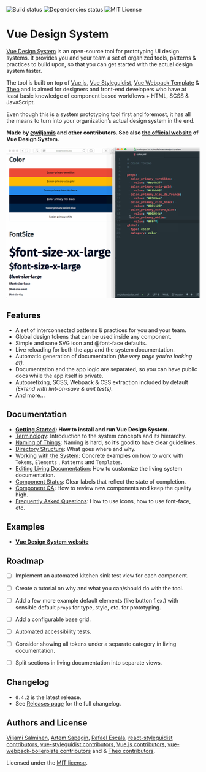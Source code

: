 ![Build status](https://travis-ci.org/viljamis/vue-design-system.svg?branch=master) ![Dependencies status](https://david-dm.org/viljamis/vue-design-system.svg) ![MIT License](https://img.shields.io/badge/license-MIT-blue.svg)

# Vue Design System

[Vue Design System](https://vueds.com) is an open-source tool for prototyping UI design systems. It provides you and your team a set of organized tools, patterns & practices to build upon, so that you can get started with the actual design system faster.

The tool is built on top of [Vue.js](https://vuejs.org), [Vue Styleguidist](https://github.com/vue-styleguidist/vue-styleguidist), [Vue Webpack Template](http://vuejs-templates.github.io/webpack/) & [Theo](https://github.com/salesforce-ux/theo) and is aimed for designers and front-end developers who have at least basic knowledge of component based workflows + HTML, SCSS & JavaScript.

Even though this is a system prototyping tool first and foremost, it has all the means to turn into your organization’s actual design system in the end.

**Made by [@viljamis](https://twitter.com/viljamis) and other contributors. See also [the official website](https://vueds.com) of Vue Design System.**

[![Screenshot](./preview.gif)](https://vueds.com/)


## Features

* A set of interconnected patterns & practices for you and your team.
* Global design tokens that can be used inside any component.
* Simple and sane SVG icon and @font-face defaults.
* Live reloading for both the app and the system documentation.
* Automatic generation of documentation *(the very page you’re looking at).*
* Documentation and the app logic are separated, so you can have public docs while the app itself is private.
* Autoprefixing, SCSS, Webpack & CSS extraction included by default *(Extend with lint-on-save & unit tests).*
* And more…


## Documentation

* **[Getting Started](https://github.com/viljamis/vue-design-system/wiki/getting-started): How to install and run Vue Design System.**
* [Terminology](https://github.com/viljamis/vue-design-system/wiki/terminology): Introduction to the system concepts and its hierarchy.
* [Naming of Things](https://github.com/viljamis/vue-design-system/wiki/naming-of-Things): Naming is hard, so it’s good to have clear guidelines.
* [Directory Structure](https://github.com/viljamis/vue-design-system/wiki/directory-structure): What goes where and why.
* [Working with the System](https://github.com/viljamis/vue-design-system/wiki/working-with-the-system): Concrete examples on how to work with `Tokens`, `Elements` , `Patterns` and `Templates`.
* [Editing Living Documentation](https://github.com/viljamis/vue-design-system/wiki/editing-living-documentation): How to customize the living system documentation.
* [Component Status](https://github.com/viljamis/vue-design-system/wiki/Component-Status): Clear labels that reflect the state of completion.
* [Component QA](https://github.com/viljamis/vue-design-system/wiki/Component-QA): How to review new components and keep the quality high.
* [Frequently Asked Questions](https://github.com/viljamis/vue-design-system/wiki/frequently-asked-questions-(FAQ)): How to use icons, how to use font-face, etc.


## Examples

* **[Vue Design System website](https://vueds.com)**


## Roadmap

- [ ] Implement an automated kitchen sink test view for each component.
- [ ] Create a tutorial on why and what you can/should do with the tool.
- [ ] Add a few more example default elements (like button f.ex.) with sensible default `props` for type, style, etc. for prototyping.
- [ ] Add a configurable base grid.
- [ ] Automated accessibility tests.
- [ ] Consider showing all tokens under a separate category in living documentation.
- [ ] Split sections in living documentation into separate views.


## Changelog

* `0.4.2` is the latest release.
* See [Releases page](https://github.com/viljamis/vue-design-system/releases) for the full changelog.


## Authors and License

[Viljami Salminen](https://viljamis.com), [Artem Sapegin](http://sapegin.me), [Rafael Escala](https://github.com/rafaesc), [react-styleguidist contributors](https://github.com/styleguidist/react-styleguidist/graphs/contributors), [vue-styleguidist contributors](https://github.com/vue-styleguidist/vue-styleguidist/graphs/contributors), [Vue.js contributors](https://github.com/vuejs/vue/graphs/contributors), [vue-webpack-boilerplate contributors](https://github.com/vuejs-templates/webpack/graphs/contributors) and & [Theo contributors](https://github.com/salesforce-ux/theo/graphs/contributors).

Licensed under the [MIT license](https://github.com/viljamis/vue-design-system/blob/master/LICENSE).
